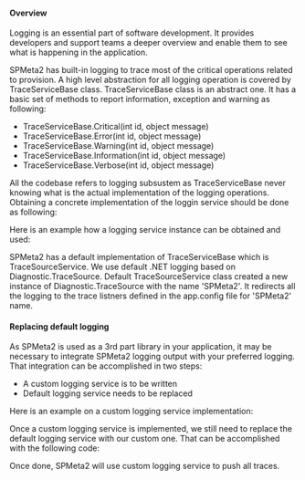 ﻿---
Title: Custom Logging
FileName: custom-logging.html
Order: 600
---

#### Overview
Logging is an essential part of software development. 
It provides developers and support teams a deeper overview and enable them to see what is happening in the application. 

SPMeta2 has built-in logging to trace most of the critical operations related to provision. 
A high level abstraction for all logging operation is covered by TraceServiceBase class. TraceServiceBase class is an abstract one. It has a basic set of methods to report information, exception and warning as following:
* TraceServiceBase.Critical(int id, object message)
* TraceServiceBase.Error(int id, object message)
* TraceServiceBase.Warning(int id, object message)
* TraceServiceBase.Information(int id, object message)
* TraceServiceBase.Verbose(int id, object message)

All the codebase refers to logging subsustem as TraceServiceBase never knowing what is the actual implementation of the logging operations.
Obtaining a concrete implementation of the loggin service should be done as following:

Here is an example how a logging service instance can be obtained and used:
<a href="_samples/writing-custom-logging-RegisterCustomLogginService.sample-ref"></a>

SPMeta2 has a default implementation of TraceServiceBase which is TraceSourceService. We use default .NET logging based on Diagnostic.TraceSource. 
Default TraceSourceService class created a new instance of Diagnostic.TraceSource with the name 'SPMeta2'. It redirects all the logging to the trace listners defined in the app.config file for 'SPMeta2' name.

#### Replacing default logging
As SPMeta2 is used as a 3rd part library in your application, it may be necessary to integrate SPMeta2 logging output with your preferred logging. 
That integration can be accomplished in two steps:
* A custom logging service is to be written
* Default logging service needs to be replaced

Here is an example on a custom logging service implementation:
<a href="_samples/writing-custom-logging-CustomLoggingServiceClass.sample-ref"></a>

Once a custom logging service is implemented, we still need to replace the default logging service with our custom one. That can be accomplished with the following code:
<a href="writing-custom-logging-RegisterCustomLogginService.sample-ref"></a>

Once done, SPMeta2 will use custom logging service to push all traces.